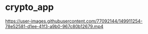 # crypto_app

https://user-images.githubusercontent.com/77092144/149911254-78e52581-d1ee-41f3-a9b0-967c80b12679.mp4
